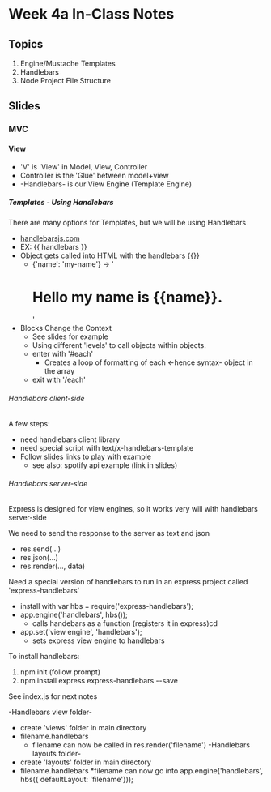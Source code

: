 # Week 4a In-Class Notes
## Topics
1. Engine/Mustache Templates
2. Handlebars
3. Node Project File Structure

## Slides
### MVC
#### View
* 'V' is 'View' in Model, View, Controller
* Controller is the 'Glue' between model+view
* -Handlebars- is our View Engine (Template Engine)

##### Templates - Using Handlebars
There are many options for Templates, but we will be using Handlebars
* [handlebarsjs.com](http://handlebarsjs.com)
* EX: {{ handlebars }}
* Object gets called into HTML with the handlebars {{}}
    * {'name': 'my-name'} -> '<h1>Hello my name is {{name}}.</h1>'
* Blocks Change the Context
    * See slides for example
    * Using different 'levels' to call objects within objects.
    * enter with '#each'
      * Creates a loop of formatting of each <-hence syntax- object in the array
    * exit with '/each'
    
###### Handlebars client-side
A few steps:
* need handlebars client library
* need special script with text/x-handlebars-template
* Follow slides links to play with example
    * see also: spotify api example (link in slides)
    
###### Handlebars server-side
Express is designed for view engines, so it works very will with handlebars server-side

We need to send the response to the server as text and json
* res.send(...)
* res.json(...)
* res.render(..., data)

Need a special version of handlebars to run in an express project called 'express-handlebars'
* install with var hbs = require('express-handlebars');
* app.engine('handlebars', hbs()); 
    * calls handebars as a function (registers it in express)cd
* app.set('view engine', 'handlebars');
    * sets express view engine to handlebars

To install handlebars:
1. npm init (follow prompt)
2. npm install express express-handlebars --save

See index.js for next notes

-Handlebars view folder-
* create 'views' folder in main directory
* filename.handlebars  
    * filename can now be called in res.render('filename')
-Handlebars layouts folder-
* create 'layouts' folder in main directory
* filename.handlebars
    *filename can now go into app.engine('handlebars', hbs({ defaultLayout: 'filename'}));

